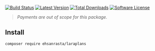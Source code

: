[![Build Status](https://img.shields.io/travis/ehsanrasta/laraplans.svg?style=flat-square)](https://travis-ci.org/ehsanrasta/laraplans)
[![Latest Version](https://img.shields.io/github/release/ehsanrasta/laraplans.svg?style=flat-square)](https://github.com/ehsanrasta/laraplans/releases)
[![Total Downloads](https://img.shields.io/packagist/dt/ehsanrasta/laraplans.svg?style=flat-square)](https://packagist.org/packages/ehsanrasta/laraplans)
[![Software License](https://img.shields.io/badge/license-MIT-brightgreen.svg?style=flat-square)](LICENSE)

> *Payments are out of scope for this package.*

## Install

    composer require ehsanrasta/laraplans
